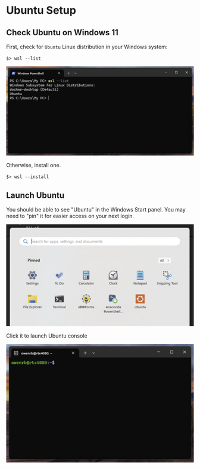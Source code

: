 # Ubuntu Setup

## Check Ubuntu on Windows 11

First, check for `Ubuntu` Linux distribution in your Windows system:

```shell
$> wsl --list
```

![List Distribution](./static/010-distribution-check.png)

Otherwise, install one.

```shell
$> wsl --install
```

## Launch Ubuntu

You should be able to see "Ubuntu" in the Windows Start panel. You may need to "pin" it for easier access on your next login.

![Windows Start Panel](./static/020-start-panel.png)

Click it to launch Ubuntu console

![Ubuntu Console](./static/030-ubuntu-console.png)

